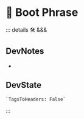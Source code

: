 
# 🔷 <moto>Boot Phrase</moto>

::: details 🛠 <dev>&&&</dev>

## DevNotes

-

## DevState

```py
`TagsToHeaders: False`
```

:::
